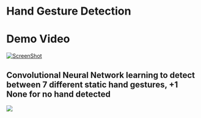 # Hand Gesture Detection

# Demo Video
[![ScreenShot](https://github.com/InderPabla/HandGestureDetection/blob/master/Images/3.png)](https://youtu.be/Y6oLbRKwmPk)

## Convolutional Neural Network learning to detect between 7 different static hand gestures, +1 None for no hand detected
![](https://github.com/InderPabla/HandGestureDetection/blob/master/Images/2.gif)
